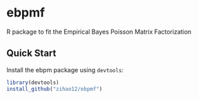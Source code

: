 # ebpmf
R package to fit the Empirical Bayes Poisson Matrix Factorization

## Quick Start

Install the ebpm package using `devtools`:

```R
library(devtools)
install_github("zihao12/ebpmf")
```


